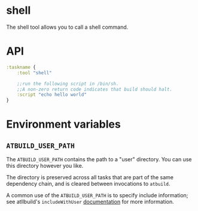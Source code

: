 # shell

The shell tool allows you to call a shell command.

# API

```clojure
:taskname {
    :tool "shell"

    ;;run the following script in /bin/sh.
    ;;A non-zero return code indicates that build should halt.
    :script "echo hello world"
}
```

# Environment variables

## `ATBUILD_USER_PATH`

The `ATBUILD_USER_PATH` contains the path to a "user" directory.  You can use this directory however you like.

The directory is preserved across all tasks that are part of the same dependency chain, and is cleared between invocations to `atbuild`.

A common use of the `ATBUILD_USER_PATH` is to specify include information; see atllbuild's `includeWithUser` [documentation](/docs/atllbuild.md) for more information.
